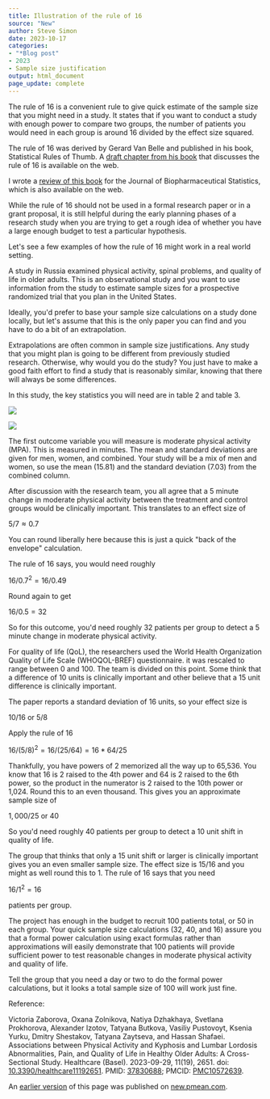 ```yaml
---
title: Illustration of the rule of 16
source: "New"
author: Steve Simon
date: 2023-10-17
categories:
- "*Blog post"
- 2023
- Sample size justification
output: html_document
page_update: complete
---
```


The rule of 16 is a convenient rule to give quick estimate of the sample size that you might need in a study. It states that if you want to conduct a study with enough power to compare two groups, the number of patients you would need in each group is around 16 divided by the effect size squared.

<!---more--->

The rule of 16 was derived by Gerard Van Belle and published in his book, Statistical Rules of Thumb. A [draft chapter from his book][van1] that discusses the rule of 16 is available on the web. 

[van1]: http://vanbelle.org/chapters%5Cwebchapter2.pdf

I wrote a [review of this book][sim3] for the Journal of Biopharmaceutical Statistics, which is also available on the web.

[sim3]: https://www.tandfonline.com/doi/full/10.1080/10543400902964217

While the rule of 16 should not be used in a formal research paper or in a grant proposal, it is still helpful during the early planning phases of a research study when you are trying to get a rough idea of whether you have a large enough budget to test a particular hypothesis.

Let's see a few examples of how the rule of 16 might work in a real world setting.

A study in Russia examined physical activity, spinal problems, and quality of life in older adults. This is an observational study and you want to use information from the study to estimate sample sizes for a prospective randomized trial that you plan in the United States. 

Ideally, you'd prefer to base your sample size calculations on a study done locally, but let's assume that this is the only paper you can find and you have to do a bit of an extrapolation.

Extrapolations are often common in sample size justifications. Any study that you might plan is going to be different from previously studied research. Otherwise, why would you do the study? You just have to make a good faith effort to find a study that is reasonably similar, knowing that there will always be some differences.

In this study, the key statistics you will need are in table 2 and table 3.

![](http://www.pmean.com/new-images/23/rule-of-16-01.png)

![](http://www.pmean.com/new-images/23/rule-of-16-02.png)

The first outcome variable you will measure is moderate physical activity (MPA). This is measured in minutes. The mean and standard deviations are given for men, women, and combined. Your study will be a mix of men and women, so use the mean (15.81) and the standard deviation (7.03) from the combined column.

After discussion with the research team, you all agree that a 5 minute change in moderate physical activity between the treatment and control groups would be clinically important. This translates to an effect size of 

$5 / 7 \approx 0.7$

You can round liberally here because this is just a quick "back of the envelope" calculation.

The rule of 16 says, you would need roughly

$16/0.7^2=16/0.49$

Round again to get

$16/0.5=32$

So for this outcome, you'd need roughly 32 patients per group to detect a 5 minute change in moderate physical activity.

For quality of life (QoL), the researchers used the World Health Organization Quality of Life
Scale (WHOQOL-BREF) questionnaire. it was rescaled to range between 0 and 100. The team is divided on this point. Some think that a difference of 10 units is clinically important and other believe that a 15 unit difference is clinically important.

The paper reports a standard deviation of 16 units, so your effect size is 

$10/16$ or $5/8$

Apply the rule of 16

$16/(5/8)^2=16/(25/64)=16*64/25$

Thankfully, you have powers of 2 memorized all the way up to 65,536. You know that 16 is 2 raised to the 4th power and 64 is 2 raised to the 6th power, so the product in the numerator is 2 raised to the 10th power or 1,024. Round this to an even thousand. This gives you an approximate sample size of 

$1,000/25$ or $40$

So you'd need roughly 40 patients per group to detect a 10 unit shift in quality of life.

The group that thinks that only a 15 unit shift or larger is clinically important gives you an even smaller sample size. The effect size is 15/16 and you might as well round this to 1. The rule of 16 says that you need 

$16/1^2=16$

patients per group.

The project has enough in the budget to recruit 100 patients total, or 50 in each group. Your quick sample size calculations (32, 40, and 16) assure you that a formal power calculation using exact formulas rather than approximations will easily demonstrate that 100 patients will provide sufficient power to test reasonable changes in moderate physical activity and quality of life.

Tell the group that you need a day or two to do the formal power calculations, but it looks a total sample size of 100 will work just fine.

Reference:

Victoria Zaborova, Oxana Zolnikova, Natiya Dzhakhaya, Svetlana Prokhorova, Alexander Izotov, Tatyana Butkova, Vasiliy Pustovoyt, Ksenia Yurku, Dmitry Shestakov, Tatyana Zaytseva, and Hassan Shafaei. Associations between Physical Activity and Kyphosis and Lumbar Lordosis Abnormalities, Pain, and Quality of Life in Healthy Older Adults: A Cross-Sectional Study. Healthcare (Basel). 2023-09-29, 11(19), 2651. doi: [10.3390/healthcare11192651][zab1]. PMID: [37830688][zab2]; PMCID: [PMC10572639][zab3].

[zab1]: https://doi.org/10.3390/healthcare11192651
[zab2]: https://pubmed.ncbi.nlm.nih.gov/37830688/
[zab3]: https://www.ncbi.nlm.nih.gov/pmc/articles/PMC10572639/

An [earlier version][sim2] of this page was published on [new.pmean.com][sim1].

[sim1]: http://new.pmean.com
[sim2]: http://new.pmean.com/rule-of-16/
